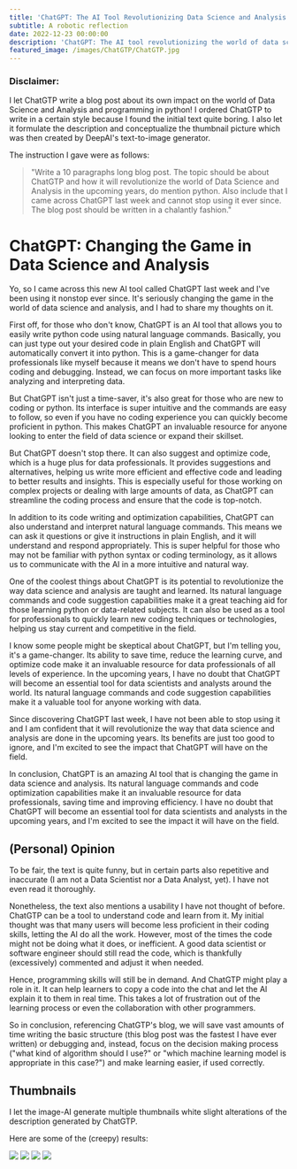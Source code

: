 ```yaml
---
title: 'ChatGPT: The AI Tool Revolutionizing Data Science and Analysis'
subtitle: A robotic reflection
date: 2022-12-23 00:00:00
description: 'ChatGPT: The AI tool revolutionizing the world of data science with natural language commands and code optimization capabilities.'
featured_image: /images/ChatGTP/ChatGTP.jpg
---
```


### Disclaimer:
I let ChatGTP write a blog post about its own impact on the world of Data Science and Analysis and programming in python! I ordered ChatGTP to write in a certain style because I found the initial text quite boring.
I also let it formulate the description and conceptualize the thumbnail picture which was then created by DeepAI's text-to-image generator.

The instruction I gave were as follows:

> "Write a 10 paragraphs long blog post. The topic should be about ChatGTP and how it will revolutionize the world of Data Science and Analysis in the upcoming years, do mention python. Also include that I came across ChatGPT last week and cannot stop using it ever since. The blog post should be written in a chalantly fashion."

# ChatGPT: Changing the Game in Data Science and Analysis

Yo, so I came across this new AI tool called ChatGPT last week and I've been using it nonstop ever since. It's seriously changing the game in the world of data science and analysis, and I had to share my thoughts on it.

First off, for those who don't know, ChatGPT is an AI tool that allows you to easily write python code using natural language commands. Basically, you can just type out your desired code in plain English and ChatGPT will automatically convert it into python. This is a game-changer for data professionals like myself because it means we don't have to spend hours coding and debugging. Instead, we can focus on more important tasks like analyzing and interpreting data.

But ChatGPT isn't just a time-saver, it's also great for those who are new to coding or python. Its interface is super intuitive and the commands are easy to follow, so even if you have no coding experience you can quickly become proficient in python. This makes ChatGPT an invaluable resource for anyone looking to enter the field of data science or expand their skillset.

But ChatGPT doesn't stop there. It can also suggest and optimize code, which is a huge plus for data professionals. It provides suggestions and alternatives, helping us write more efficient and effective code and leading to better results and insights. This is especially useful for those working on complex projects or dealing with large amounts of data, as ChatGPT can streamline the coding process and ensure that the code is top-notch.

In addition to its code writing and optimization capabilities, ChatGPT can also understand and interpret natural language commands. This means we can ask it questions or give it instructions in plain English, and it will understand and respond appropriately. This is super helpful for those who may not be familiar with python syntax or coding terminology, as it allows us to communicate with the AI in a more intuitive and natural way.

One of the coolest things about ChatGPT is its potential to revolutionize the way data science and analysis are taught and learned. Its natural language commands and code suggestion capabilities make it a great teaching aid for those learning python or data-related subjects. It can also be used as a tool for professionals to quickly learn new coding techniques or technologies, helping us stay current and competitive in the field.

I know some people might be skeptical about ChatGPT, but I'm telling you, it's a game-changer. Its ability to save time, reduce the learning curve, and optimize code make it an invaluable resource for data professionals of all levels of experience. In the upcoming years, I have no doubt that ChatGPT will become an essential tool for data scientists and analysts around the world. Its natural language commands and code suggestion capabilities make it a valuable tool for anyone working with data.

Since discovering ChatGPT last week, I have not been able to stop using it and I am confident that it will revolutionize the way that data science and analysis are done in the upcoming years. Its benefits are just too good to ignore, and I'm excited to see the impact that ChatGPT will have on the field.

In conclusion, ChatGPT is an amazing AI tool that is changing the game in data science and analysis. Its natural language commands and code optimization capabilities make it an invaluable resource for data professionals, saving time and improving efficiency. I have no doubt that ChatGPT will become an essential tool for data scientists and analysts in the upcoming years, and I'm excited to see the impact it will have on the field.

## (Personal) Opinion

To be fair, the text is quite funny, but in certain parts also repetitive and inaccurate (I am not a Data Scientist nor a Data Analyst, yet). I have not even read it thoroughly.

Nonetheless, the text also mentions a usability I have not thought of before. ChatGTP can be a tool to understand code and learn from it. My initial thought was that many users will become less proficient in their coding skills, letting the AI do all the work. However, most of the times the code might not be doing what it does, or inefficient. A good data scientist or software engineer should still read the code, which is thankfully (excessively) commented and adjust it when needed.

Hence, programming skills will still be in demand. And ChatGTP might play a role in it. It can help learners to copy a code into the chat and let the AI explain it to them in real time. This takes a lot of frustration out of the learning process or even the collaboration with other programmers.

So in conclusion, referencing ChatGTP's blog, we will save vast amounts of time writing the basic structure (this blog post was the fastest I have ever written) or debugging and, instead, focus on the decision making process ("what kind of algorithm should I use?" or "which machine learning model is appropriate in this case?") and make learning easier, if used correctly.

## Thumbnails
I let the image-AI generate multiple thumbnails white slight alterations of the description generated by ChatGTP.

Here are some of the (creepy) results:

<div class="gallery" data-columns="1">
    <img src="/images/FirstThumbnail/.jpg">
    <img src="/images/CreepyThumbnail/.jpg">
    <img src="/images/BigScreen/.jpg">
    <img src="/images/ArrowsEverywhere/.jpg">
</div>